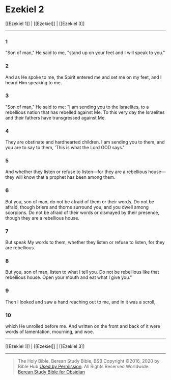 # Ezekiel 2

[[Ezekiel 1]] | [[Ezekiel]] | [[Ezekiel 3]]

---

### 1
"Son of man," He said to me, "stand up on your feet and I will speak to you."

### 2
And as He spoke to me, the Spirit entered me and set me on my feet, and I heard Him speaking to me.

### 3
"Son of man," He said to me: "I am sending you to the Israelites, to a rebellious nation that has rebelled against Me. To this very day the Israelites and their fathers have transgressed against Me.

### 4
They are obstinate and hardhearted children. I am sending you to them, and you are to say to them, 'This is what the Lord GOD says.'

### 5
And whether they listen or refuse to listen—for they are a rebellious house—they will know that a prophet has been among them.

### 6
But you, son of man, do not be afraid of them or their words. Do not be afraid, though briers and thorns surround you, and you dwell among scorpions. Do not be afraid of their words or dismayed by their presence, though they are a rebellious house.

### 7
But speak My words to them, whether they listen or refuse to listen, for they are rebellious.

### 8
But you, son of man, listen to what I tell you. Do not be rebellious like that rebellious house. Open your mouth and eat what I give you."

### 9
Then I looked and saw a hand reaching out to me, and in it was a scroll,

### 10
which He unrolled before me. And written on the front and back of it were words of lamentation, mourning, and woe.

---

[[Ezekiel 1]] | [[Ezekiel]] | [[Ezekiel 3]]

---

> The Holy Bible, Berean Study Bible, BSB
> Copyright &copy;2016, 2020 by Bible Hub
> [Used by Permission](https://berean.bible/terms.htm). All Rights Reserved Worldwide.
> [Berean Study Bible for Obsidian](https://github.com/gapmiss/berean-study-bible-for-obsidian)


